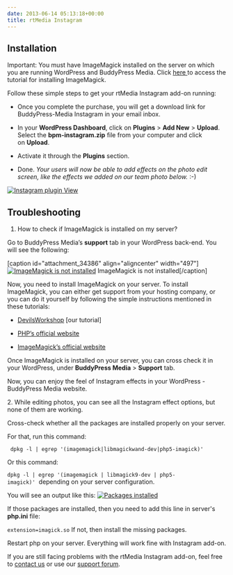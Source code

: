 ```yaml
---
date: 2013-06-14 05:13:18+00:00
title: rtMedia Instagram
---
```


## Installation


Important: You must have ImageMagick installed on the server on which you are running WordPress and BuddyPress Media. Click [here ](http://devilsworkshop.org/tutorial/php54-imagemagick-pecl-installation/61444/)to access the tutorial for installing ImageMagick.

Follow these simple steps to get your rtMedia Instagram add-on running:



	
  * Once you complete the purchase, you will get a download link for BuddyPress-Media Instagram in your email inbox.

	
  * In your **WordPress Dashboard**, click on **Plugins** > **Add New** > **Upload**. Select the **bpm-instagram.zip** file from your computer and click on **Upload**.

	
  * Activate it through the **Plugins** section.

	
  * Done. _Your users will now be able to add effects on the photo edit screen, like the effects we added on our team photo below._ :-)


[![Instagram plugin View](https://rtcamp.com/wp-content/uploads/2013/06/Selection_018-nashville.png)](https://rtcamp.com/wp-content/uploads/2013/06/Selection_018-nashville.png)


## **Troubleshooting**


1. How to check if ImageMagick is installed on my server?

Go to BuddyPress Media’s **support** tab in your WordPress back-end. You will see the following:

[caption id="attachment_34386" align="aligncenter" width="497"][![ImageMagick is not installed](https://rtcamp.com/wp-content/uploads/2013/03/imagick-not-installed-497x350.jpg)](https://rtcamp.com/wp-content/uploads/2013/03/imagick-not-installed.jpg) ImageMagick is not installed[/caption]

Now, you need to install ImageMagick on your server.
To install ImageMagick, you can either get support from your hosting company, or you can do it yourself by following the simple instructions mentioned in these tutorials:



	
  * [DevilsWorkshop](http://devilsworkshop.org/tutorial/php54-imagemagick-pecl-installation/61444/) [our tutorial]

	
  * [PHP’s official website](http://www.php.net/manual/en/imagick.installation.php)

	
  * [ImageMagick’s official website](http://www.imagemagick.org/script/install-source.php)


Once ImageMagick is installed on your server, you can cross check it in your WordPress, under **BuddyPress Media** > **Support** tab.

Now, you can enjoy the feel of Instagram effects in your WordPress - BuddyPress Media website.


2. While editing photos, you can see all the Instagram effect options, but none of them are working.


Cross-check whether all the packages are installed properly on your server.

For that, run this command:

` dpkg -l | egrep '(imagemagick|libmagickwand-dev|php5-imagick)'`

Or this command:

` dpkg -l | egrep '(imagemagick | libmagick9-dev | php5-imagick)' `  depending on your server configuration.

You will see an output like this:
[![Packages installed](https://rtcamp.com/wp-content/uploads/2013/06/Selection_020-620x137.png)](https://rtcamp.com/wp-content/uploads/2013/06/Selection_020.png)

If those packages are installed, then you need to add this line in server's **php.ini** file:

` extension=imagick.so `
If not, then install the missing packages.

Restart php on your server. Everything will work fine with Instagram add-on.

If you are still facing problems with the rtMedia Instagram add-on, feel free to [contact us](https://rtcamp.com/contact/) or use our [support forum](https://rtcamp.com/groups/buddypress-media/forum/).
